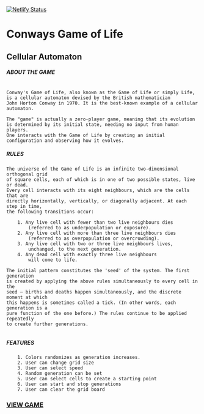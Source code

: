 [![Netlify Status](https://api.netlify.com/api/v1/badges/c59d7469-fad0-46fb-8def-11ddc0a5dc38/deploy-status)](https://app.netlify.com/sites/sharp-bassi-d19239/deploys)

# Conways Game of Life

## Cellular Automaton

##### ABOUT THE GAME

```

Conway's Game of Life, also known as the Game of Life or simply Life,
is a cellular automaton devised by the British mathematician
John Horton Conway in 1970. It is the best-known example of a cellular automaton.

The "game" is actually a zero-player game, meaning that its evolution
is determined by its initial state, needing no input from human players.
One interacts with the Game of Life by creating an initial
configuration and observing how it evolves.

```

##### RULES

```
The universe of the Game of Life is an infinite two-dimensional orthogonal grid
of square cells, each of which is in one of two possible states, live or dead.
Every cell interacts with its eight neighbours, which are the cells that are
directly horizontally, vertically, or diagonally adjacent. At each step in time,
the following transitions occur:

    1. Any live cell with fewer than two live neighbours dies
        (referred to as underpopulation or exposure).
    2. Any live cell with more than three live neighbours dies
        (referred to as overpopulation or overcrowding).
    3. Any live cell with two or three live neighbours lives,
        unchanged, to the next generation.
    4. Any dead cell with exactly three live neighbours
        will come to life.

The initial pattern constitutes the 'seed' of the system. The first generation
is created by applying the above rules simultaneously to every cell in the
seed — births and deaths happen simultaneously, and the discrete moment at which
this happens is sometimes called a tick. (In other words, each generation is a
pure function of the one before.) The rules continue to be applied repeatedly
to create further generations.


```

##### FEATURES

```
    1. Colors randomizes as generation increases.
    2. User can change grid size
    3. User can select speed
    4. Random generation can be set
    5. User can select cells to create a starting point
    6. User can start and stop generations
    7. User can clear the grid board

```

### <a href="https://sharp-bassi-d19239.netlify.app/">VIEW GAME </a>
